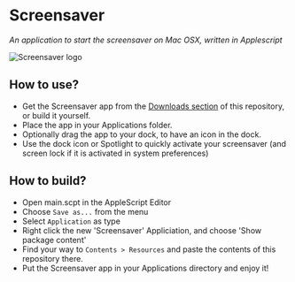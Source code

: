 # Screensaver
*An application to start the screensaver on Mac OSX, written in Applescript*

![Screensaver logo](https://raw.github.com/turanct/Screensaver/master/Matrix-icon.png)


## How to use?
- Get the Screensaver app from the [Downloads section](https://github.com/turanct/Screensaver/downloads) of this repository, or build it yourself.
- Place the app in your Applications folder.
- Optionally drag the app to your dock, to have an icon in the dock.
- Use the dock icon or Spotlight to quickly activate your screensaver (and screen lock if it is activated in system preferences)


## How to build?
- Open main.scpt in the AppleScript Editor
- Choose `Save as...` from the menu
- Select `Application` as type
- Right click the new 'Screensaver' Appliciation, and choose 'Show package content'
- Find your way to `Contents > Resources` and paste the contents of this repository there.
- Put the Screensaver app in your Applications directory and enjoy it!

